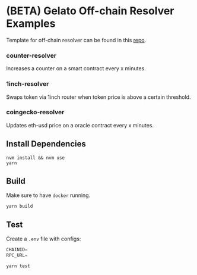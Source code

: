 # (BETA) Gelato Off-chain Resolver Examples

Template for off-chain resolver can be found in this [repo](https://github.com/gelatodigital/off-chain-resolver-template).

### counter-resolver

Increases a counter on a smart contract every x minutes.

### 1inch-resolver

Swaps token via 1inch router when token price is above a certain threshold.

### coingecko-resolver

Updates eth-usd price on a oracle contract every x minutes.

## Install Dependencies

`nvm install && nvm use`  
`yarn`

## Build
Make sure to have `docker` running.

`yarn build`

## Test

Create a `.env` file with configs:

```typescript
CHAINID=
RPC_URL=
```

`yarn test`
